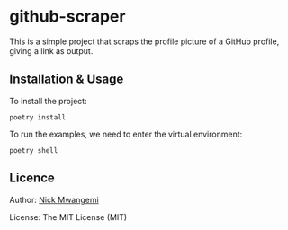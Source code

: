 # github-scraper

This is a simple project that scraps the profile picture of a GitHub profile, giving a link as output.

## Installation & Usage

To install the project:
```
poetry install
```

To run the examples, we need to enter the virtual environment:
```
poetry shell
```
## Licence

Author: [Nick Mwangemi](https://github.com/nickmwangemi)

License: The MIT License (MIT)